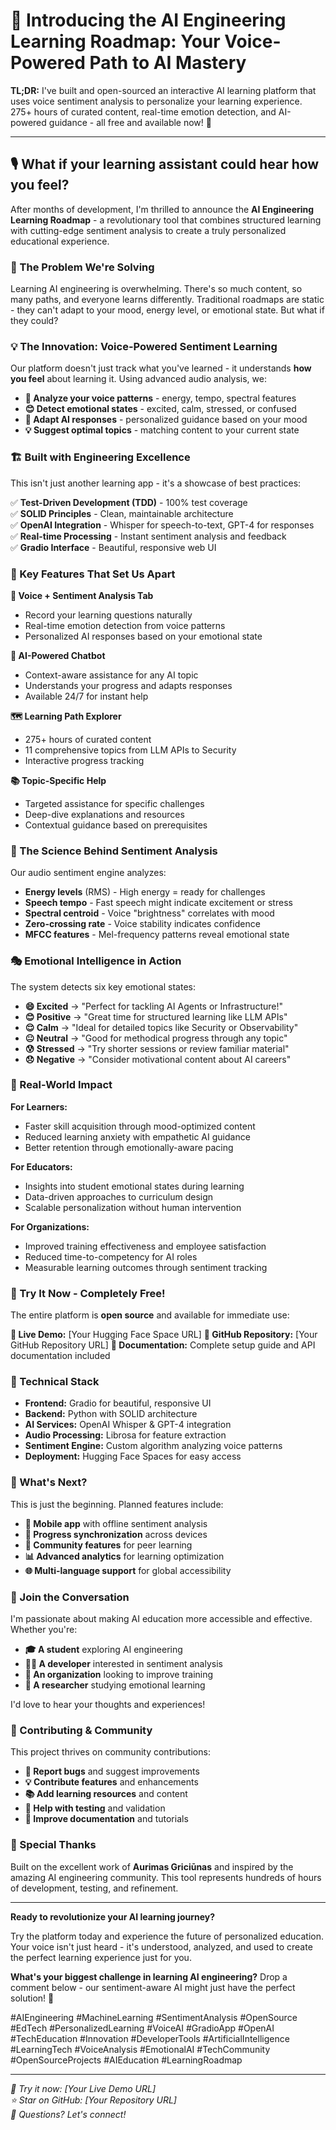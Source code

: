 # 🚀 Introducing the AI Engineering Learning Roadmap: Your Voice-Powered Path to AI Mastery

**TL;DR:** I've built and open-sourced an interactive AI learning platform that uses voice sentiment analysis to personalize your learning experience. 275+ hours of curated content, real-time emotion detection, and AI-powered guidance - all free and available now! 🎯

---

## 🎙️ What if your learning assistant could hear how you feel?

After months of development, I'm thrilled to announce the **AI Engineering Learning Roadmap** - a revolutionary tool that combines structured learning with cutting-edge sentiment analysis to create a truly personalized educational experience.

### 🧠 The Problem We're Solving

Learning AI engineering is overwhelming. There's so much content, so many paths, and everyone learns differently. Traditional roadmaps are static - they can't adapt to your mood, energy level, or emotional state. But what if they could?

### 💡 The Innovation: Voice-Powered Sentiment Learning

Our platform doesn't just track what you've learned - it understands **how you feel** about learning it. Using advanced audio analysis, we:

- **🎤 Analyze your voice patterns** - energy, tempo, spectral features
- **😊 Detect emotional states** - excited, calm, stressed, or confused
- **🤖 Adapt AI responses** - personalized guidance based on your mood
- **💡 Suggest optimal topics** - matching content to your current state

### 🏗️ Built with Engineering Excellence

This isn't just another learning app - it's a showcase of best practices:

✅ **Test-Driven Development (TDD)** - 100% test coverage  
✅ **SOLID Principles** - Clean, maintainable architecture  
✅ **OpenAI Integration** - Whisper for speech-to-text, GPT-4 for responses  
✅ **Real-time Processing** - Instant sentiment analysis and feedback  
✅ **Gradio Interface** - Beautiful, responsive web UI  

### 🎯 Key Features That Set Us Apart

**🎤 Voice + Sentiment Analysis Tab**
- Record your learning questions naturally
- Real-time emotion detection from voice patterns
- Personalized AI responses based on your emotional state

**💬 AI-Powered Chatbot**
- Context-aware assistance for any AI topic
- Understands your progress and adapts responses
- Available 24/7 for instant help

**🗺️ Learning Path Explorer**
- 275+ hours of curated content
- 11 comprehensive topics from LLM APIs to Security
- Interactive progress tracking

**📚 Topic-Specific Help**
- Targeted assistance for specific challenges
- Deep-dive explanations and resources
- Contextual guidance based on prerequisites

### 🔬 The Science Behind Sentiment Analysis

Our audio sentiment engine analyzes:
- **Energy levels** (RMS) - High energy = ready for challenges
- **Speech tempo** - Fast speech might indicate excitement or stress
- **Spectral centroid** - Voice "brightness" correlates with mood
- **Zero-crossing rate** - Voice stability indicates confidence
- **MFCC features** - Mel-frequency patterns reveal emotional state

### 🎭 Emotional Intelligence in Action

The system detects six key emotional states:

- **😄 Excited** → "Perfect for tackling AI Agents or Infrastructure!"
- **😊 Positive** → "Great time for structured learning like LLM APIs"
- **😌 Calm** → "Ideal for detailed topics like Security or Observability"
- **😐 Neutral** → "Good for methodical progress through any topic"
- **😰 Stressed** → "Try shorter sessions or review familiar material"
- **😞 Negative** → "Consider motivational content about AI careers"

### 🌟 Real-World Impact

**For Learners:**
- Faster skill acquisition through mood-optimized content
- Reduced learning anxiety with empathetic AI guidance
- Better retention through emotionally-aware pacing

**For Educators:**
- Insights into student emotional states during learning
- Data-driven approaches to curriculum design
- Scalable personalization without human intervention

**For Organizations:**
- Improved training effectiveness and employee satisfaction
- Reduced time-to-competency for AI roles
- Measurable learning outcomes through sentiment tracking

### 🚀 Try It Now - Completely Free!

The entire platform is **open source** and available for immediate use:

**🔗 Live Demo:** [Your Hugging Face Space URL]
**📂 GitHub Repository:** [Your GitHub Repository URL]
**📖 Documentation:** Complete setup guide and API documentation included

### 🔧 Technical Stack

- **Frontend:** Gradio for beautiful, responsive UI
- **Backend:** Python with SOLID architecture
- **AI Services:** OpenAI Whisper & GPT-4 integration
- **Audio Processing:** Librosa for feature extraction
- **Sentiment Engine:** Custom algorithm analyzing voice patterns
- **Deployment:** Hugging Face Spaces for easy access

### 🎯 What's Next?

This is just the beginning. Planned features include:

- **📱 Mobile app** with offline sentiment analysis
- **🔄 Progress synchronization** across devices
- **👥 Community features** for peer learning
- **📊 Advanced analytics** for learning optimization
- **🌐 Multi-language support** for global accessibility

### 💬 Join the Conversation

I'm passionate about making AI education more accessible and effective. Whether you're:

- **🎓 A student** exploring AI engineering
- **👨‍💻 A developer** interested in sentiment analysis
- **🏢 An organization** looking to improve training
- **🔬 A researcher** studying emotional learning

I'd love to hear your thoughts and experiences!

### 🤝 Contributing & Community

This project thrives on community contributions:

- **🐛 Report bugs** and suggest improvements
- **💡 Contribute features** and enhancements
- **📚 Add learning resources** and content
- **🧪 Help with testing** and validation
- **📖 Improve documentation** and tutorials

### 🎉 Special Thanks

Built on the excellent work of **Aurimas Griciūnas** and inspired by the amazing AI engineering community. This tool represents hundreds of hours of development, testing, and refinement.

---

**Ready to revolutionize your AI learning journey?** 

Try the platform today and experience the future of personalized education. Your voice isn't just heard - it's understood, analyzed, and used to create the perfect learning experience just for you.

**What's your biggest challenge in learning AI engineering?** Drop a comment below - our sentiment-aware AI might just have the perfect solution! 🚀

#AIEngineering #MachineLearning #SentimentAnalysis #OpenSource #EdTech #PersonalizedLearning #VoiceAI #GradioApp #OpenAI #TechEducation #Innovation #DeveloperTools #ArtificialIntelligence #LearningTech #VoiceAnalysis #EmotionalAI #TechCommunity #OpenSourceProjects #AIEducation #LearningRoadmap

---

*🔗 Try it now: [Your Live Demo URL]*  
*⭐ Star on GitHub: [Your Repository URL]*  
*📧 Questions? Let's connect!*
